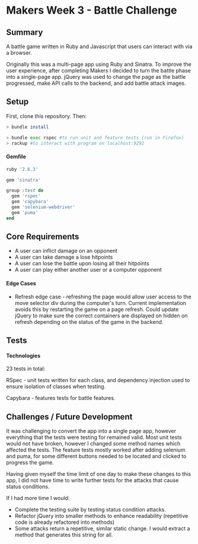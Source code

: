# Makers Week 3 - Battle Challenge #
## Summary ##

A battle game written in Ruby and Javascript that users can interact with via a browser.

Originally this was a multi-page app using Ruby and Sinatra. To improve the user experience, after completing Makers I decided to turn the battle phase into a single-page app. jQuery was used to change the page as the battle progressed, make API calls to the backend, and add battle attack images.

## Setup ##

First, clone this repository. Then:

```bash
> bundle install

> bundle exec rspec #to run unit and feature tests (run in Firefox)
> rackup #to interact with program on localhost:9292
```
#### Gemfile ####
```ruby
ruby '2.6.3'

gem 'sinatra'

group :test do
  gem 'rspec'
  gem 'capybara'
  gem 'selenium-webdriver'
  gem 'puma'
end
```

## Core Requirements ##
* A user can inflict damage on an opponent
* A user can take damage a lose hitpoints
* A user can lose the battle upon losing all their hitpoints
* A user can play either another user or a computer opponent

#### Edge Cases ####

* Refresh edge case - refreshing the page would allow user access to the move selector div during the computer's turn. Current implementation avoids this by restarting the game on a page refresh. Could update jQuery to make sure the correct containers are displayed on hidden on refresh depending on the status of the game in the backend.

## Tests ##

#### Technologies ###

23 tests in total:

RSpec - unit tests written for each class, and dependency injection used to ensure isolation of classes when testing.

Capybara - features tests for battle features.

## Challenges / Future Development ##

It was challenging to convert the app into a single page app, however everything that the tests were testing for remained valid. Most unit tests would not have broken, however I changed some method names which affected the tests. The feature tests mostly worked after adding selenium and puma, for some different buttons needed to be located and clicked to progress the game.

Having given myself the time limit of one day to make these changes to this app, I did not have time to write further tests for the attacks that cause status conditions. 

If I had more time I would:
* Complete the testing suite by testing status condition attacks.
* Refactor jQuery into smaller methods to enhance readability (repetitive code is already refactored into methods)
* Some attacks return a repetitive, similar static change. I would extract a method that generates this string for all.
